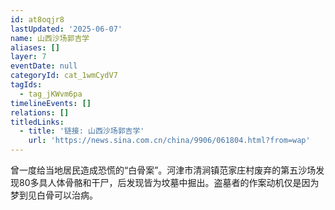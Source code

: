 ```yaml
---
id: at8oqjr8
lastUpdated: '2025-06-07'
name: 山西沙场郭吉学
aliases: []
layer: 7
eventDate: null
categoryId: cat_1wmCydV7
tagIds:
  - tag_jKWvm6pa
timelineEvents: []
relations: []
titledLinks:
  - title: '链接: 山西沙场郭吉学'
    url: 'https://news.sina.com.cn/china/9906/061804.html?from=wap'
---
```

曾一度给当地居民造成恐慌的“白骨案”。河津市清涧镇范家庄村废弃的第五沙场发现80多具人体骨骼和干尸，后发现皆为坟墓中掘出。盗墓者的作案动机仅是因为梦到见白骨可以治病。
